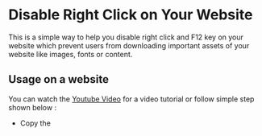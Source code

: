 # Disable Right Click on Your Website
This is a simple way to help you disable right click and F12 key on your website which prevent users from downloading important assets of your website like images, fonts or content.

## Usage on a website
You can watch the [Youtube Video](https://www.youtube.com/channel/UCP5LqUylO8P4z48Sn-4ElTg) for a video tutorial or follow simple step shown below : 
* Copy the <script> part of the [HTML](index.html) and paste it just before the </head> tag of your website.
* Great! You've successfully disabled F12 & Right Click on your Website!


## Usage on a Wordpress/Woocommerce Site.
You can watch the [Youtube Video](https://www.youtube.com/channel/UCP5LqUylO8P4z48Sn-4ElTg) for a video tutorial or follow simple steps shown below : 
* Copy the <script> part of the [HTML](index.html)
* Go to your wordpress dashboard.
* Navigate to Appearance > Theme Editor. This will open up default theme editor of your current theme with all the files.
* Search for the header.php file from the list of files and open it.
* Now find the </head> tag and paste the code that you copied form the repository.
* Save the changes and you are good to go (If your server has cache management plguin, please do not forget to clear cache after making these changes).
* Great! You've successfully disabled F12 & Right Click on your Wordpress Website!


## Usage on a Shopify Store.
You can watch the [Youtube Video](https://www.youtube.com/channel/UCP5LqUylO8P4z48Sn-4ElTg) for a video tutorial or follow simple steps shown below : 
* Copy the <script> part of the [HTML](index.html)
* Navigate to Themes in your Shopify Admin and click on Edit Code. This should open up code editor for the theme.
* Search for the theme.liquid file from the list of files and open it.
* Now find the </head> tag and paste the code that you copied form the repository.
* Save the changes and you are good to go.
* Great! You've successfully disabled F12 & Right Click on your Shopify Store!
